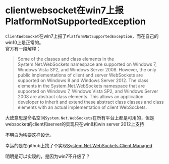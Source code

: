 # clientwebsocket在win7上报PlatformNotSupportedException

`ClientWebSocket`在win7上报了`PlatformNotSupportedException`，而在自己的win10上是正常的。  
官方有一段解释：

> Some of the classes and class elements in the System.Net.WebSockets namespace are supported on Windows 7, Windows Vista SP2, and Windows Server 2008. However, the only public implementations of client and server WebSockets are supported on Windows 8 and Windows Server 2012. The class elements in the System.Net.WebSockets namespace that are supported on Windows 7, Windows Vista SP2, and Windows Server 2008 are abstract class elements. This allows an application developer to inherit and extend these abstract class classes and class elements with an actual implementation of client WebSockets.

大致意思是命名空间`System.Net.WebSockets`在所有平台上都是可用的，但是websocket的client和server的实现只在win8和win server 2012上支持

不明白为啥要这样设计。

幸运的是在github上找了个实现[System.Net.WebSockets.Client.Managed
](https://github.com/PingmanTools/System.Net.WebSockets.Client.Managed/)

明明是可以实现的，是因为win7不升级了？
